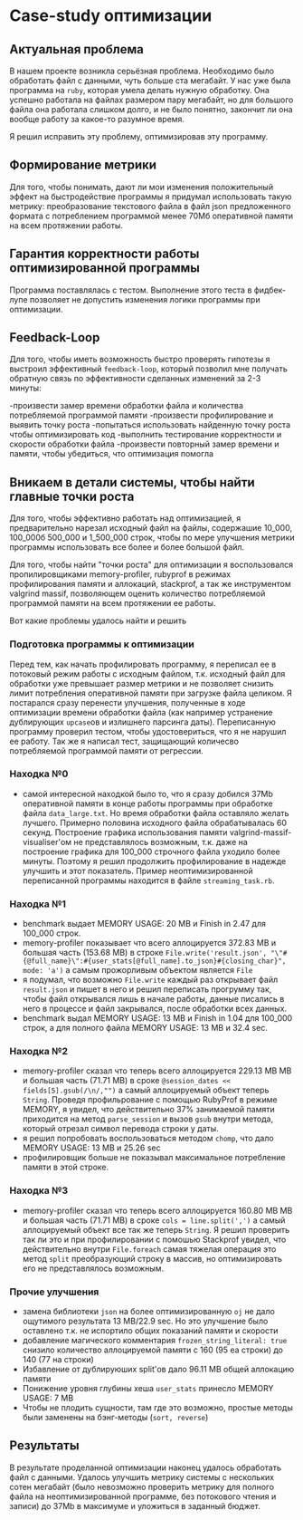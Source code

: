 # Case-study оптимизации

## Актуальная проблема
В нашем проекте возникла серьёзная проблема.
Необходимо было обработать файл с данными, чуть больше ста мегабайт.
У нас уже была программа на `ruby`, которая умела делать нужную обработку.
Она успешно работала на файлах размером пару мегабайт, но для большого файла она работала слишком долго, и не было понятно, закончит ли она вообще работу за какое-то разумное время.

Я решил исправить эту проблему, оптимизировав эту программу.

## Формирование метрики
Для того, чтобы понимать, дают ли мои изменения положительный эффект на быстродействие программы я придумал использовать такую метрику: преобразование текстового файла в файл json предложенного формата с потреблением программой менее 70Мб оперативной памяти на всем протяжении работы.

## Гарантия корректности работы оптимизированной программы
Программа поставлялась с тестом. Выполнение этого теста в фидбек-лупе позволяет не допустить изменения логики программы при оптимизации.

## Feedback-Loop

Для того, чтобы иметь возможность быстро проверять гипотезы я выстроил эффективный `feedback-loop`, который позволил мне получать обратную связь по эффективности сделанных изменений за 2-3 минуты:

-произвести замер времени обработки файла и количества потребляемой программой памяти
-произвести профилирование и выявить точку роста
-попытаться использовать найденную точку роста чтобы оптимизировать код
-выполнить тестирование корректности и скорости обработки файла
-произвести повторный замер времени и памяти, чтобы убедиться, что оптимизация помогла

## Вникаем в детали системы, чтобы найти главные точки роста
Для того, чтобы эффективно работать над оптимизацией, я предварительно нарезал исходный файл на файлы, содержашие 10_000, 100_000б 500_000 и 1_500_000 строк, чтобы по мере улучшения метрики программы использовать все более и более большой файл.

Для того, чтобы найти "точки роста" для оптимизации я воспользовался пропилировщиками memory-profiler, rubyprof в режимах профилирования памяти и аллокаций, stackprof, а так же инструментом valgrind massif, позволяющем оценить количество потребляемой программой памяти на всем протяжении ее работы.

Вот какие проблемы удалось найти и решить

### Подготовка программы к оптимизации
Перед тем, как начать профилировать программу, я переписал ее в потоковый режим работы с исходным файлом, т.к. исходный файл для обработки уже превышает размер метрики и не позволяет снизить лимит потребления оперативной памяти при загрузке файла целиком. Я постарался сразу перенести улучшения, полученные в ходе оптимизации времени обработки файла (как например устранение дублирующих `upcase`ов и излишнего парсинга даты). Переписанную программу проверил тестом, чтобы удостовериться, что я не нарушил ее работу. Так же я написал тест, защищающий количесво потребляемой программой памяти от регрессии.


### Находка №0
- самой интересной находкой было то, что я сразу добился 37Mb оперативной памяти в конце работы программы при обработке файла `data_large.txt`. Но время обработки файла оставляло желать лучшего. Примерно половина исходного файла обрабатывалась 60 секунд. Построение графика использования памяти valgrind-massif-visualiser'ом не представлялось возможным, т.к. даже на построение графика для 100_000 строчного файла уходило более минуты. Поэтому я решил продолжить профилирование в надежде улучшить и этот показатель. Пример неоптимизированной переписанной программы находится в файле `streaming_task.rb`.

### Находка №1
- benchmark выдает MEMORY USAGE: 20 MB и Finish in 2.47 для 100_000 строк.
- memory-profiler показывает что всего аллоцируется 372.83 MB и большая часть (153.68 MB) в строке `File.write('result.json', "\"#{@full_name}\":#{user_stats[@full_name].to_json}#{closing_char}", mode: 'a')` а самым прожорливым объектом является `File`
- я подумал, что возможно `File.write` каждый раз открывает файл `result.json` и пишет в него и решил переписать прогрумму так, чтобы файл открывался лишь в начале работы, данные писались в него в процессе и файл закрывался, после обработки всех данных.
- benchmark выдал MEMORY USAGE: 13 MB и Finish in 1.04 для 100_000 строк, а для полного файла MEMORY USAGE: 13 MB
и 32.4 sec.

### Находка №2
- memory-profiler сказал что теперь всего аллоцируется 229.13 MB MB и большая часть (71.71 MB) в сроке `@session_dates << fields[5].gsub(/\n/,"")` а самый аллоцируемый объект теперь `String`. Проведя профильрование с помощью RubyProf в режиме MEMORY, я увидел, что действительно 37% занимаемой памяти приходится на метод `parse_session` и вызов `gsub` внутри метода, который отрезал символ перевода строки у даты.
- я решил попробовать воспользоваться методом `chomp`, что дало MEMORY USAGE: 13 MB и 25.26 sec
- профилировщик больше не показывал максимальное потребление памяти в этой строке.

### Находка №3
- memory-profiler сказал что теперь всего аллоцируется 160.80 MB MB и большая часть (71.71 MB) в сроке `cols = line.split(',')` а самый аллоцируемый объект все так же теперь `String`. Я решил проверить так ли это и при профилировании с помошью Stackprof увидел, что действительно внутри `File.foreach` самая тяжелая операция это метод `split` преобразующий строку в массив, но оптимизировать его не представлялось возможным.

### Прочие улучшения
- замена библиотеки `json` на более оптимизированную `oj` не дало ощутимого результата 13 MB/22.9 sec. Но это улучшение было оставлено т.к. не испортило общих показаний памяти и скорости
- добавление магического комментария `frozen_string_literal: true` снизило количество аллоцируемой памяти с 160 (95 еа строки) до 140 (77 на строки)
- Избавление от дублируюших split'ов дало 96.11 MB общей аллокацию памяти
- Понижение уровня глубины хеша `user_stats` принесло MEMORY USAGE: 7 MB
- Чтобы не плодить сущности, там где это возможно, простые методы были заменены на бэнг-методы (`sort, reverse`)

## Результаты
В результате проделанной оптимизации наконец удалось обработать файл с данными.
Удалось улучшить метрику системы с нескольких сотен мегабайт (было невозможно проверить метрику для полного файла на неоптимизированной программе, без потокового чтения и записи) до 37Mb в максимуме и уложиться в заданный бюджет.
